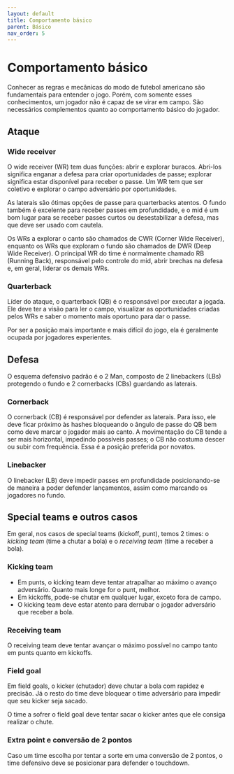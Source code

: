 ```yaml
---
layout: default
title: Comportamento básico
parent: Básico
nav_order: 5
---
```

# Comportamento básico
Conhecer as regras e mecânicas do modo de futebol americano são fundamentais para entender o jogo. Porém, com somente esses conhecimentos, um jogador não é capaz de se virar em campo. São necessários complementos quanto ao comportamento básico do jogador.
## Ataque
### Wide receiver
O wide receiver (WR) tem duas funções: abrir e explorar buracos. Abri-los significa enganar a defesa para criar oportunidades de passe; explorar significa estar disponível para receber o passe. Um WR tem que ser coletivo e explorar o campo adversário por oportunidades.

As laterais são ótimas opções de passe para quarterbacks atentos. O fundo também é excelente para receber passes em profundidade, e o mid é um bom lugar para se receber passes curtos ou desestabilizar a defesa, mas que deve ser usado com cautela.

Os WRs a explorar o canto são chamados de CWR (Corner Wide Receiver), enquanto os WRs que exploram o fundo são chamados de DWR (Deep Wide Receiver). O principal WR do time é normalmente chamado RB (Running Back), responsável pelo controle do mid, abrir brechas na defesa e, em geral, liderar os demais WRs.
### Quarterback
Líder do ataque, o quarterback (QB) é o responsável por executar a jogada. Ele deve ter a visão para ler o campo, visualizar as oportunidades criadas pelos WRs e saber o momento mais oportuno para dar o passe.

Por ser a posição mais importante e mais difícil do jogo, ela é geralmente ocupada por jogadores experientes.
## Defesa
O esquema defensivo padrão é o 2 Man, composto de 2 linebackers (LBs) protegendo o fundo e 2 cornerbacks (CBs) guardando as laterais.
### Cornerback
O cornerback (CB) é responsável por defender as laterais. Para isso, ele deve ficar próximo às hashes bloqueando o ângulo de passe do QB bem como deve marcar o jogador mais ao canto. A movimentação do CB tende a ser mais horizontal, impedindo possíveis passes; o CB não costuma descer ou subir com frequência. Essa é a posição preferida por novatos.
### Linebacker
O linebacker (LB) deve impedir passes em profundidade posicionando-se de maneira a poder defender lançamentos, assim como marcando os jogadores no fundo.
## Special teams e outros casos
Em geral, nos casos de special teams (kickoff, punt), temos 2 times: o *kicking team* (time a chutar a bola) e o *receiving team* (time a receber a bola).
### Kicking team
- Em punts, o kicking team deve tentar atrapalhar ao máximo o avanço adversário. Quanto mais longe for o punt, melhor.
- Em kickoffs, pode-se chutar em qualquer lugar, exceto fora de campo.
- O kicking team deve estar atento para derrubar o jogador adversário que receber a bola.

### Receiving team
O receiving team deve tentar avançar o máximo possível no campo tanto em punts quanto em kickoffs.
### Field goal
Em field goals, o kicker (chutador) deve chutar a bola com rapidez e precisão. Já o resto do time deve bloquear o time adversário para impedir que seu kicker seja sacado.

O time a sofrer o field goal deve tentar sacar o kicker antes que ele consiga realizar o chute.
### Extra point e conversão de 2 pontos
Caso um time escolha por tentar a sorte em uma conversão de 2 pontos, o time defensivo deve se posicionar para defender o touchdown.
